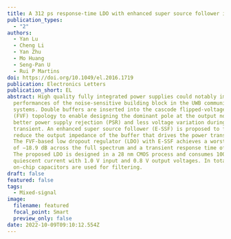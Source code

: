 ```yaml
---
title: A 312 ps response‐time LDO with enhanced super source follower in 28 nm CMOS
publication_types:
  - "2"
authors:
  - Yan Lu
  - Cheng Li
  - Yan Zhu
  - Mo Huang
  - Seng‐Pan U
  - Rui P Martins
doi: https://doi.org/10.1049/el.2016.1719
publication: Electronics Letters
publication_short: EL
abstract: High quality fully integrated power supplies could notably improve the
  performances of the noise‐sensitive building block in the UWB communication
  systems. Double buffers are inserted into the cascode flipped‐voltage‐follower
  (FVF) topology to enable designing the dominant pole at the output node for
  better power supply rejection (PSR) and less voltage variation during load
  transient. An enhanced super source follower (E‐SSF) is proposed to further
  reduce the output impedance of the buffer that drives the power transistor.
  The FVF‐based low dropout regulator (LDO) with E‐SSF achieves a worst‐case PSR
  of −18.9 dB across the full spectrum and a transient response time of 312 ps.
  The proposed LDO is designed in a 28 nm CMOS process and consumes 100 μA
  quiescent current with 1.0 V input and 0.8 V output voltages. In total, 120 pF
  on‐chip capacitors are used for filtering.
draft: false
featured: false
tags:
  - Mixed-signal
image:
  filename: featured
  focal_point: Smart
  preview_only: false
date: 2022-10-09T09:10:12.554Z
---
```

